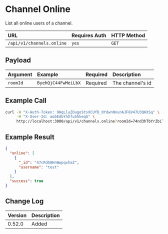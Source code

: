 # Channel Online

List all online users of a channel.

| URL | Requires Auth | HTTP Method |
| :--- | :--- | :--- |
| `/api/v1/channels.online` | `yes` | `GET` |

## Payload

| Argument | Example | Required | Description |
| :--- | :--- | :--- | :--- |
| `roomId` | `ByehQjC44FwMeiLbX` | Required | The channel's id |

## Example Call

```bash
curl -H "X-Auth-Token: 9HqLlyZOugoStsXCUfD_0YdwnNnunAJF8V47U3QHXSq" \
     -H "X-User-Id: aobEdbYhXfu5hkeqG" \
     http://localhost:3000/api/v1/channels.online?roomId=74nd3hTbYrZbiTDp6 
```

## Example Result

```json
{
  "online": [
    {
      "_id": "47cRd58HnWwpqxhaZ",
      "username": "test"
    }
  ],
  "success": true
}
```

## Change Log

| Version | Description |
| :--- | :--- |
| 0.52.0 | Added |
